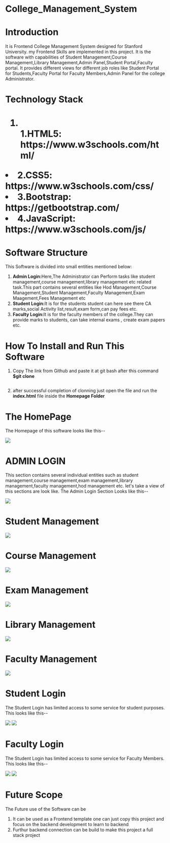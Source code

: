 # College_Management_System
<h1>Introduction</h1>
It is Frontend College Management System designed for Stanford University. my Frontend Skills are implemented in this project. It is the software with capabilities of Student Management,Course Management,Library Management,Admin Panel,Student Portal,Faculty portal. It provides different views for different job roles like Student Portal for Students,Faculty Portal for Faculty Members,Admin Panel for the college Administrator.
<h1>Technology Stack<h1>
  <ol>
  <li></li><b>1.HTML5: https://www.w3schools.com/html/</b></ol></li>
    <li><b>2.CSS5: https://www.w3schools.com/css/</b></li>
    <li><b>3.Bootstrap: https://getbootstrap.com/</b></li>
    <li><b>4.JavaScript: https://www.w3schools.com/js/</b></li>
  </ol>
  
<h1>Software Structure</h1>
This Software is divided into small entities mentioned below:
<ol type="1">
<li><b>Admin Login:</b>Here,The Administrator can Perform tasks like student management,course management,library management etc related task.This part contains several entities like Hod Management,Course Management,Student Management,Faculty Management,Exam Maagement,Fees Management etc</li>
<li><b>Student Login:</b>It is for the students student can here see there CA marks,social Activity list,result,exam form,can pay fees etc.</li>
<li><b>Faculty Login:</b>It is for the faculty members of the college.They can provide marks to students, can take internal exams , create exam papers etc.</li>
</ol>
  
<h1>How To Install and Run This Software</h1>
  <ol type="1">
    <li>Copy The link from Github and paste it at git bash after this command <b>$git clone<pre><copied link></pre></b></li>
    <li> after successful completion of clonning just open the file and run the <b>index.html</b> file inside the <b>Homepage Folder</b></li>
  </ol>
      
<h1>The HomePage</h1>
The Homepage of this software looks like this--

![](https://github.com/Abhiraj-Sardar/College_Management_System/blob/main/OUTPUT/homepage.gif)

<h1>ADMIN LOGIN</h1>
This section contains several individual entities such as student management,course management,exam management,library management,faculty management,hod management etc.
let's take a view of this sections are look like.
The Admin Login Section Looks like this--

![](https://github.com/Abhiraj-Sardar/College_Management_System/blob/main/OUTPUT/adminpanel.gif)

<h1>Student Management</h1>

![](https://github.com/Abhiraj-Sardar/College_Management_System/blob/main/OUTPUT/studentmanage.gif)

<h1>Course Management</h1>

![](https://github.com/Abhiraj-Sardar/College_Management_System/blob/main/OUTPUT/course.gif)

<h1>Exam Management</h1>

![](https://github.com/Abhiraj-Sardar/College_Management_System/blob/main/OUTPUT/exam.gif)

<h1>Library Management</h1>

![](https://github.com/Abhiraj-Sardar/College_Management_System/blob/main/OUTPUT/library.gif)

<h1>Faculty Management</h1>

![](https://github.com/Abhiraj-Sardar/College_Management_System/blob/main/OUTPUT/faculty.gif)

<h1>Student Login</h1>
The Student Login has limited access to some service for student purposes. This looks like this--

![](https://github.com/Abhiraj-Sardar/College_Management_System/blob/main/OUTPUT/studentp1.gif)
![](https://github.com/Abhiraj-Sardar/College_Management_System/blob/main/OUTPUT/studentp2.gif)

<h1>Faculty Login</h1>
The Student Login has limited access to some service for Faculty Members. This looks like this--

![](https://github.com/Abhiraj-Sardar/College_Management_System/blob/main/OUTPUT/facultyp1.gif)
![](https://github.com/Abhiraj-Sardar/College_Management_System/blob/main/OUTPUT/facultyp2.gif)

<h1>Future Scope</h1>
The Future use of the Software can be 
<ol>
  <li>It can be used as a Frontend template one can just copy this project and focus on the backend development to learn to backend</li>
  <li>Furthur backend connection can be build to make this project a full stack project</li>
</ol>
